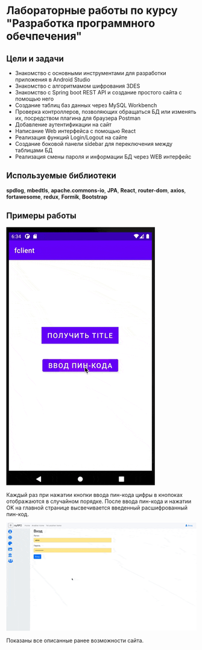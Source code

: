 # Лабораторные работы по курсу "Разработка программного обечпечения"
## Цели и задачи
- Знакомство с основными инструментами для разработки приложения в Android Studio
- Знакомство с алгоритмамом шифрования 3DES
- Знакомство с Spring boot REST API и создание простого сайта с помощью него
- Создание таблиц баз данных через MySQL Workbench
- Проверка контроллеров, позволяющих обращаться БД или изменять их, посредством плагина для браузера Postman
- Добавление аутентификации на сайт
- Написание Web интерфейса с помощью React
- Реализация функций Login/Logout на сайте
- Создание боковой панели sidebar для переключения между таблицами БД
- Реализация смены пароля и информации БД через WEB интерфейс

## Используемые библиотеки
__spdlog__, __mbedtls__, __apache.commons-io__,  __JPA__, __React__, __router-dom__, __axios__, __fortawesome__, __redux__, __Formik__, __Bootstrap__

## Примеры работы

![Пример работы пинкода](./gifs/Пример_работы_пинкода.gif)

Каждый раз при нажатии кнопки ввода пин-кода цифры в кнопоках отображаются в случайном порядке. После ввода пин-кода и нажатии OK на главной странице высвечивается введенный расшифрованный пин-код.

![Пример работы сайта](./gifs/Пример_работы_сайта.gif)

Показаны все описанные ранее возможности сайта.